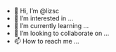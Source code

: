 - 👋 Hi, I’m @lizsc
- 👀 I’m interested in ...
- 🌱 I’m currently learning ...
- 💞️ I’m looking to collaborate on ...
- 📫 How to reach me ...

<!---
lizsc/lizsc is a ✨ special ✨ repository because its `README.md` (this file) appears on your GitHub profile.
You can click the Preview link to take a look at your changes.
--->
